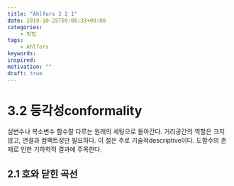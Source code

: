 ```yaml
---
title: "Ahlfors 3 2 1"
date: 2019-10-25T09:08:33+09:00
categories:
    - 방법
tags:
    - Ahlfors
keywords:
inspired:
motivation: ""
draft: true
---
```



# 3.2 등각성conformality

실변수나 복소변수 함수랄 다루는 원래의 세팅으로 돌아간다.
거리공간의 역할은 크지 않고, 연결과 컴팩트성만 필요하다.
이 절은 주로 기술적descriptive이다.
도함수의 존재로 인한 기하학적 결과에 주목한다.

## 2.1 호와 닫힌 곡선
